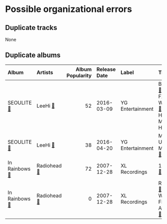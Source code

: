 # Possible organizational errors

## Duplicate tracks

None

## Duplicate albums

| Album                                                                  | Artists                                                               |   Album Popularity | Release Date   | Label            | Tracks                                                                                                                                                                                                                    | Playlists                                                                                                                                             |
|:-----------------------------------------------------------------------|:----------------------------------------------------------------------|-------------------:|:---------------|:-----------------|:--------------------------------------------------------------------------------------------------------------------------------------------------------------------------------------------------------------------------|:------------------------------------------------------------------------------------------------------------------------------------------------------|
| SEOULITE [🔗](https://open.spotify.com/album/2c41Flo2HQgy0A9P3xuSFf)    | LeeHi [🔗](https://open.spotify.com/artist/7cVZApDoQZpS447nHTsNqu)     |                 52 | 2016-03-09     | YG Entertainment | BREATHE [🔗](https://open.spotify.com/track/6G4z9WbxyEeWdEQTfShACT),<br>FXXK WIT US [🔗](https://open.spotify.com/track/6wj3blmFAG2pNWQ40Yuaq8),<br>HOLD MY HAND [🔗](https://open.spotify.com/track/7bwSMCwF2C4cK2W97H6oCA) | K-Pop Favorites [🔗](https://open.spotify.com/playlist/1ZbxKv1noxwZ4zFgRNEFIo),<br>K-Pop [🔗](https://open.spotify.com/playlist/0Xp2gQ9p4VMgt5HauIfIq7) |
| SEOULITE [🔗](https://open.spotify.com/album/3cGyWEJaQlj7kCdKBCOGeb)    | LeeHi [🔗](https://open.spotify.com/artist/7cVZApDoQZpS447nHTsNqu)     |                 38 | 2016-04-20     | YG Entertainment | MISSING U [🔗](https://open.spotify.com/track/4uk677I1lb0ZPSXGhL2FcA),<br>MY STAR [🔗](https://open.spotify.com/track/42Dl2MOplqImwLoIPMv6Me)                                                                               | K-Pop [🔗](https://open.spotify.com/playlist/0Xp2gQ9p4VMgt5HauIfIq7)                                                                                   |
| In Rainbows [🔗](https://open.spotify.com/album/5vkqYmiPBYLaalcmjujWxK) | Radiohead [🔗](https://open.spotify.com/artist/4Z8W4fKeB5YxbusRsdQVPb) |                 72 | 2007-12-28     | XL Recordings    | 15 Step [🔗](https://open.spotify.com/track/4oXg7xT4ksBxHTx8PcmSXw)                                                                                                                                                        | Check Out Later [🔗](https://open.spotify.com/playlist/2FgMW8NMJOZgvHtvDOWBCe)                                                                         |
| In Rainbows [🔗](https://open.spotify.com/album/7eyQXxuf2nGj9d2367Gi5f) | Radiohead [🔗](https://open.spotify.com/artist/4Z8W4fKeB5YxbusRsdQVPb) |                  0 | 2007-12-28     | XL Recordings    | Reckoner [🔗](https://open.spotify.com/track/56Z7hbyMrndw1naxb6I5Oi),<br>Weird Fishes/ Arpeggi [🔗](https://open.spotify.com/track/4Iyo50UoYhuuYORMLrGDci)                                                                  | Indie/Alternative [🔗](https://open.spotify.com/playlist/4Xh0xXGeyxbMXBDsxluPsa)                                                                       |
